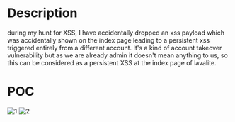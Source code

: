 # Description
during my hunt for XSS, I have accidentally dropped an xss payload which was accidentally shown on the index page leading to a persistent xss triggered entirely from a different account. It's a kind of account takeover vulnerability but as we are already admin it doesn't mean anything to us, so this can be considered as a persistent XSS at the index page of lavalite.
# POC 
![1](https://user-images.githubusercontent.com/43377443/93678076-964a2200-faca-11ea-8689-f7bb26d809ba.png)
![2](https://user-images.githubusercontent.com/43377443/93678103-9813e580-faca-11ea-9b56-6bab3330d7c8.PNG)

